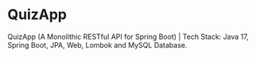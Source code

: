 # QuizApp
QuizApp (A Monolithic RESTful API for Spring Boot) | Tech Stack: Java 17, Spring Boot, JPA, Web, Lombok and MySQL Database.
